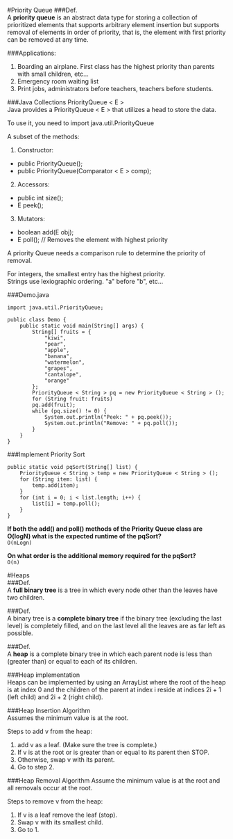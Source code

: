 #Priority Queue
###Def.                 
A **priority queue** is an abstract data type for storing a collection of prioritized elements that supports arbitrary element insertion but supports removal of elements in order of priority, that is, the element with first priority can be removed at any time.

###Applications:                               
1. Boarding an airplane. First class has the highest priority than parents with small children, etc...
2. Emergency room waiting list
3. Print jobs, administrators before teachers, teachers before students.

###Java Collections PriorityQueue < E >                                   
Java provides a PriorityQueue < E > that utilizes a head to store the data.

To use it, you need to import java.util.PriorityQueue

A subset of the methods:
1. Constructor:
* public PriorityQueue();
* public PriorityQueue(Comparator < E > comp);
2. Accessors:
* public int size();
* E peek();
3. Mutators:
* boolean add(E obj);
* E poll(); // Removes the element with highest priority

A priority Queue needs a comparison rule to determine the priority of removal.

For integers, the smallest entry has the highest priority.            
Strings use lexiographic ordering. "a" before "b", etc...

###Demo.java                                     
```
import java.util.PriorityQueue;

public class Demo {
	public static void main(String[] args) {
		String[] fruits = {
			"kiwi",
			"pear",
			"apple",
			"banana",
			"watermelon",
			"grapes",
			"cantalope",
			"orange"
		};
		PriorityQueue < String > pq = new PriorityQueue < String > ();
		for (String fruit: fruits)
		pq.add(fruit);
		while (pq.size() != 0) {
			System.out.println("Peek: " + pq.peek());
			System.out.println("Remove: " + pq.poll());
		}
	}
}
```

###Implement Priority Sort                           
```
public static void pqSort(String[] list) {
	PriorityQueue < String > temp = new PriorityQueue < String > ();
	for (String item: list) {
		temp.add(item);
	}
	for (int i = 0; i < list.length; i++) {
		list[i] = temp.poll();
	}
}
```

**If both the add() and poll() methods of the Priority Queue class are O(logN) what is the expected runtime of the pqSort?**             
`O(nLogn)`

**On what order is the additional memory required for the pqSort?**                
`O(n)`

#Heaps                         
###Def.                    
A **full binary tree** is a tree in which every node other than the leaves have two children.

###Def.                            
A binary tree is a **complete binary tree** if the binary tree (excluding the last level) is completely filled, and on the last level all the leaves are as far left as possible.

###Def.                    
A **heap** is a complete binary tree in which each parent node is less than (greater than) or equal to each of its children.

###Heap implementation                            
Heaps can be implemented by using an ArrayList where the root of the heap is at index 0 and the children of the parent at index i reside at indices 2i + 1 (left child) and 2i + 2 (right child).

###Heap Insertion Algorithm                       
Assumes the minimum value is at the root.

Steps to add v from the heap:
1. add v as a leaf. (Make sure the tree is complete.)
2. If v is at the root or is greater than or equal to its parent then STOP.
3. Otherwise, swap v with its parent.
4. Go to step 2.

###Heap Removal Algorithm
Assume the minimum value is at the root and all removals occur at the root.

Steps to remove v from the heap:
1. If v is a leaf remove the leaf (stop).
2. Swap v with its smallest child.
3. Go to 1.

